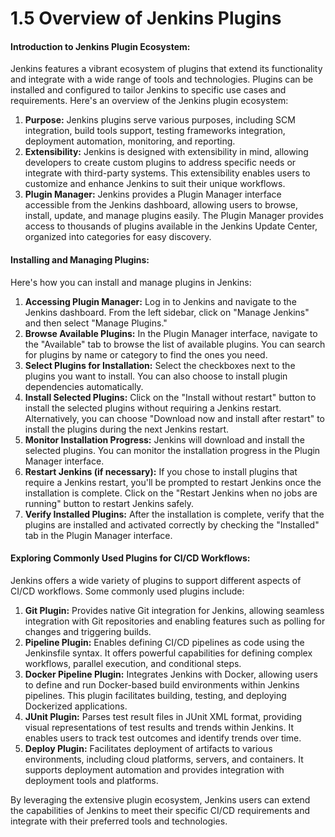 # 1.5 Overview of Jenkins Plugins

#### Introduction to Jenkins Plugin Ecosystem:

Jenkins features a vibrant ecosystem of plugins that extend its functionality and integrate with a wide range of tools and technologies. Plugins can be installed and configured to tailor Jenkins to specific use cases and requirements. Here's an overview of the Jenkins plugin ecosystem:

1.  **Purpose:** Jenkins plugins serve various purposes, including SCM integration, build tools support, testing frameworks integration, deployment automation, monitoring, and reporting.
2.  **Extensibility:** Jenkins is designed with extensibility in mind, allowing developers to create custom plugins to address specific needs or integrate with third-party systems. This extensibility enables users to customize and enhance Jenkins to suit their unique workflows.
3.  **Plugin Manager:** Jenkins provides a Plugin Manager interface accessible from the Jenkins dashboard, allowing users to browse, install, update, and manage plugins easily. The Plugin Manager provides access to thousands of plugins available in the Jenkins Update Center, organized into categories for easy discovery.

#### Installing and Managing Plugins:

Here's how you can install and manage plugins in Jenkins:

1.  **Accessing Plugin Manager:** Log in to Jenkins and navigate to the Jenkins dashboard. From the left sidebar, click on "Manage Jenkins" and then select "Manage Plugins."
2.  **Browse Available Plugins:** In the Plugin Manager interface, navigate to the "Available" tab to browse the list of available plugins. You can search for plugins by name or category to find the ones you need.
3.  **Select Plugins for Installation:** Select the checkboxes next to the plugins you want to install. You can also choose to install plugin dependencies automatically.
4.  **Install Selected Plugins:** Click on the "Install without restart" button to install the selected plugins without requiring a Jenkins restart. Alternatively, you can choose "Download now and install after restart" to install the plugins during the next Jenkins restart.
5.  **Monitor Installation Progress:** Jenkins will download and install the selected plugins. You can monitor the installation progress in the Plugin Manager interface.
6.  **Restart Jenkins (if necessary):** If you chose to install plugins that require a Jenkins restart, you'll be prompted to restart Jenkins once the installation is complete. Click on the "Restart Jenkins when no jobs are running" button to restart Jenkins safely.
7.  **Verify Installed Plugins:** After the installation is complete, verify that the plugins are installed and activated correctly by checking the "Installed" tab in the Plugin Manager interface.

#### Exploring Commonly Used Plugins for CI/CD Workflows:

Jenkins offers a wide variety of plugins to support different aspects of CI/CD workflows. Some commonly used plugins include:

1.  **Git Plugin:** Provides native Git integration for Jenkins, allowing seamless integration with Git repositories and enabling features such as polling for changes and triggering builds.
2.  **Pipeline Plugin:** Enables defining CI/CD pipelines as code using the Jenkinsfile syntax. It offers powerful capabilities for defining complex workflows, parallel execution, and conditional steps.
3.  **Docker Pipeline Plugin:** Integrates Jenkins with Docker, allowing users to define and run Docker-based build environments within Jenkins pipelines. This plugin facilitates building, testing, and deploying Dockerized applications.
4.  **JUnit Plugin:** Parses test result files in JUnit XML format, providing visual representations of test results and trends within Jenkins. It enables users to track test outcomes and identify trends over time.
5.  **Deploy Plugin:** Facilitates deployment of artifacts to various environments, including cloud platforms, servers, and containers. It supports deployment automation and provides integration with deployment tools and platforms.

By leveraging the extensive plugin ecosystem, Jenkins users can extend the capabilities of Jenkins to meet their specific CI/CD requirements and integrate with their preferred tools and technologies.
